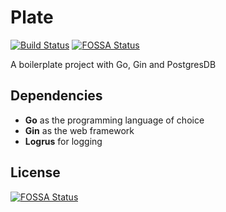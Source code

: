 # Plate

[![Build Status](https://travis-ci.org/calini/plate.svg?branch=master)](https://travis-ci.org/calini/plate)
[![FOSSA Status](https://app.fossa.io/api/projects/git%2Bgithub.com%2Fcalini%2Fgin-n-tonic.svg?type=shield)](https://app.fossa.io/projects/git%2Bgithub.com%2Fcalini%2Fgin-n-tonic?ref=badge_shield)

A boilerplate project with Go, Gin and PostgresDB

## Dependencies
- **Go** as the programming language of choice
- **Gin** as the web framework
- **Logrus** for logging

## License
[![FOSSA Status](https://app.fossa.io/api/projects/git%2Bgithub.com%2Fcalini%2Fgin-n-tonic.svg?type=large)](https://app.fossa.io/projects/git%2Bgithub.com%2Fcalini%2Fgin-n-tonic?ref=badge_large)